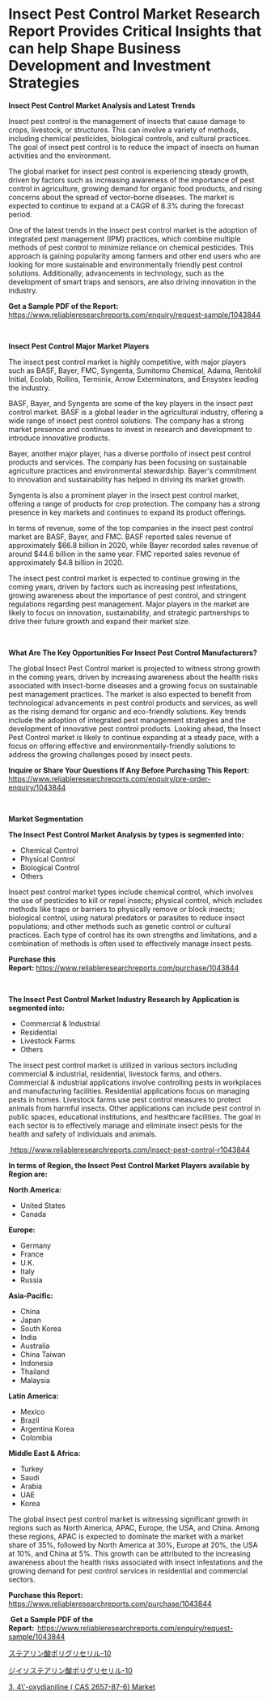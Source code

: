 <p><h1>Insect Pest Control Market Research Report Provides Critical Insights that can help Shape Business Development and Investment Strategies</h1></p><p><strong>Insect Pest Control Market Analysis and Latest Trends</strong></p>
<p><p>Insect pest control is the management of insects that cause damage to crops, livestock, or structures. This can involve a variety of methods, including chemical pesticides, biological controls, and cultural practices. The goal of insect pest control is to reduce the impact of insects on human activities and the environment.</p><p>The global market for insect pest control is experiencing steady growth, driven by factors such as increasing awareness of the importance of pest control in agriculture, growing demand for organic food products, and rising concerns about the spread of vector-borne diseases. The market is expected to continue to expand at a CAGR of 8.3% during the forecast period.</p><p>One of the latest trends in the insect pest control market is the adoption of integrated pest management (IPM) practices, which combine multiple methods of pest control to minimize reliance on chemical pesticides. This approach is gaining popularity among farmers and other end users who are looking for more sustainable and environmentally friendly pest control solutions. Additionally, advancements in technology, such as the development of smart traps and sensors, are also driving innovation in the industry.</p></p>
<p><strong>Get a Sample PDF of the Report:&nbsp;</strong> <a href="https://www.reliableresearchreports.com/enquiry/request-sample/1043844">https://www.reliableresearchreports.com/enquiry/request-sample/1043844</a></p>
<p>&nbsp;</p>
<p><strong>Insect Pest Control Major Market Players</strong></p>
<p><p>The insect pest control market is highly competitive, with major players such as BASF, Bayer, FMC, Syngenta, Sumitomo Chemical, Adama, Rentokil Initial, Ecolab, Rollins, Terminix, Arrow Exterminators, and Ensystex leading the industry. </p><p>BASF, Bayer, and Syngenta are some of the key players in the insect pest control market. BASF is a global leader in the agricultural industry, offering a wide range of insect pest control solutions. The company has a strong market presence and continues to invest in research and development to introduce innovative products.</p><p>Bayer, another major player, has a diverse portfolio of insect pest control products and services. The company has been focusing on sustainable agriculture practices and environmental stewardship. Bayer's commitment to innovation and sustainability has helped in driving its market growth.</p><p>Syngenta is also a prominent player in the insect pest control market, offering a range of products for crop protection. The company has a strong presence in key markets and continues to expand its product offerings.</p><p>In terms of revenue, some of the top companies in the insect pest control market are BASF, Bayer, and FMC. BASF reported sales revenue of approximately $66.8 billion in 2020, while Bayer recorded sales revenue of around $44.6 billion in the same year. FMC reported sales revenue of approximately $4.8 billion in 2020.</p><p>The insect pest control market is expected to continue growing in the coming years, driven by factors such as increasing pest infestations, growing awareness about the importance of pest control, and stringent regulations regarding pest management. Major players in the market are likely to focus on innovation, sustainability, and strategic partnerships to drive their future growth and expand their market size.</p></p>
<p>&nbsp;</p>
<p><strong>What Are The Key Opportunities For Insect Pest Control Manufacturers?</strong></p>
<p><p>The global Insect Pest Control market is projected to witness strong growth in the coming years, driven by increasing awareness about the health risks associated with insect-borne diseases and a growing focus on sustainable pest management practices. The market is also expected to benefit from technological advancements in pest control products and services, as well as the rising demand for organic and eco-friendly solutions. Key trends include the adoption of integrated pest management strategies and the development of innovative pest control products. Looking ahead, the Insect Pest Control market is likely to continue expanding at a steady pace, with a focus on offering effective and environmentally-friendly solutions to address the growing challenges posed by insect pests.</p></p>
<p><strong>Inquire or Share Your Questions If Any Before Purchasing This Report:</strong> <a href="https://www.reliableresearchreports.com/enquiry/pre-order-enquiry/1043844">https://www.reliableresearchreports.com/enquiry/pre-order-enquiry/1043844</a></p>
<p>&nbsp;</p>
<p><strong>Market Segmentation</strong></p>
<p><strong>The Insect Pest Control Market Analysis by types is segmented into:</strong></p>
<p><ul><li>Chemical Control</li><li>Physical Control</li><li>Biological Control</li><li>Others</li></ul></p>
<p><p>Insect pest control market types include chemical control, which involves the use of pesticides to kill or repel insects; physical control, which includes methods like traps or barriers to physically remove or block insects; biological control, using natural predators or parasites to reduce insect populations; and other methods such as genetic control or cultural practices. Each type of control has its own strengths and limitations, and a combination of methods is often used to effectively manage insect pests.</p></p>
<p><strong>Purchase this Report:&nbsp;</strong><a href="https://www.reliableresearchreports.com/purchase/1043844">https://www.reliableresearchreports.com/purchase/1043844</a></p>
<p>&nbsp;</p>
<p><strong>The Insect Pest Control Market Industry Research by Application is segmented into:</strong></p>
<p><ul><li>Commercial & Industrial</li><li>Residential</li><li>Livestock Farms</li><li>Others</li></ul></p>
<p><p>The insect pest control market is utilized in various sectors including commercial & industrial, residential, livestock farms, and others. Commercial & industrial applications involve controlling pests in workplaces and manufacturing facilities. Residential applications focus on managing pests in homes. Livestock farms use pest control measures to protect animals from harmful insects. Other applications can include pest control in public spaces, educational institutions, and healthcare facilities. The goal in each sector is to effectively manage and eliminate insect pests for the health and safety of individuals and animals.</p></p>
<p><a href="https://www.reliableresearchreports.com/insect-pest-control-r1043844">&nbsp;https://www.reliableresearchreports.com/insect-pest-control-r1043844</a></p>
<p><strong>In terms of Region, the Insect Pest Control Market Players available by Region are:</strong></p>
<p>
    <p> <strong> North America: </strong>
        <ul>
            <li>United States</li>
            <li>Canada</li>
        </ul>
        </p> 
    <p> <strong> Europe: </strong>
        <ul>
            <li>Germany</li>
            <li>France</li>
            <li>U.K.</li>
            <li>Italy</li>
            <li>Russia</li>
        </ul>
        </p> 
    <p> <strong> Asia-Pacific: </strong>
        <ul>
            <li>China</li>
            <li>Japan</li>
            <li>South Korea</li>
            <li>India</li>
            <li>Australia</li>
            <li>China Taiwan</li>
            <li>Indonesia</li>
            <li>Thailand</li>
            <li>Malaysia</li>
        </ul>
        </p> 
    <p> <strong> Latin America: </strong>
        <ul>
            <li>Mexico</li>
            <li>Brazil</li>
            <li>Argentina Korea</li>
            <li>Colombia</li>
        </ul>
        </p> 
    <p> <strong> Middle East & Africa: </strong>
        <ul>
            <li>Turkey</li>
            <li>Saudi</li>
            <li>Arabia</li>
            <li>UAE</li>
            <li>Korea</li>
        </ul>
    </p>
    </p>
<p><p>The global insect pest control market is witnessing significant growth in regions such as North America, APAC, Europe, the USA, and China. Among these regions, APAC is expected to dominate the market with a market share of 35%, followed by North America at 30%, Europe at 20%, the USA at 10%, and China at 5%. This growth can be attributed to the increasing awareness about the health risks associated with insect infestations and the growing demand for pest control services in residential and commercial sectors.</p></p>
<p><strong>Purchase this Report: </strong><a href="https://www.reliableresearchreports.com/purchase/1043844">https://www.reliableresearchreports.com/purchase/1043844</a></p>
<p>&nbsp;<strong>Get a Sample PDF of the Report:&nbsp;&nbsp;</strong><a href="https://www.reliableresearchreports.com/enquiry/request-sample/1043844">https://www.reliableresearchreports.com/enquiry/request-sample/1043844</a></p>
<p><strong></strong></p>
<p><p><a href="https://github.com/EstaSprer20231/Market-Research-Report-List-2/blob/main/9530118119736.md">ステアリン酸ポリグリセリル-10</a></p><p><a href="https://github.com/vlcostes/Market-Research-Report-List-2/blob/main/5610225119735.md">ジイソステアリン酸ポリグリセリル-10</a></p><p><a href="https://github.com/irjbaube82/Market-Research-Report-List-1/blob/main/3-4-oxydianiline-cas-2657-87-6-market.md">3, 4\'-oxydianiline ( CAS 2657-87-6) Market</a></p></p>